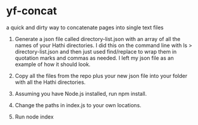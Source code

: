 # yf-concat
a quick and dirty way to concatenate pages into single text files

1) Generate a json file called directory-list.json with an array of all the names of your Hathi directories. I did this on the command line with ls > directory-list.json and then just used find/replace to wrap them in quotation marks and commas as needed. I left my json file as an example of how it should look.

2) Copy all the files from the repo plus your new json file into your folder with all the Hathi directories.

3) Assuming you have Node.js installed, run npm install.

4) Change the paths in index.js to your own locations.

5) Run node index
